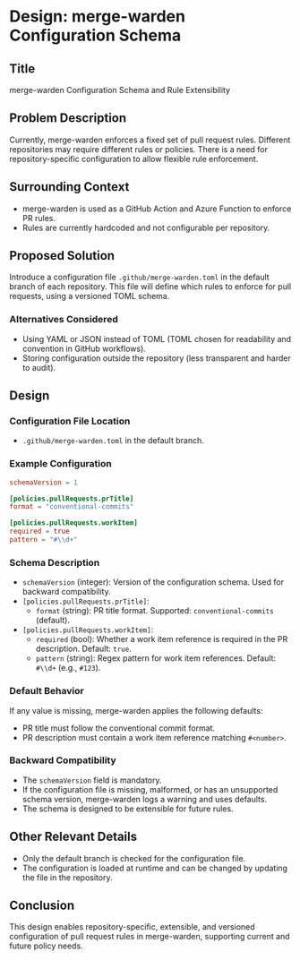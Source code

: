 # Design: merge-warden Configuration Schema

## Title

merge-warden Configuration Schema and Rule Extensibility

## Problem Description

Currently, merge-warden enforces a fixed set of pull request rules. Different repositories may require different rules
or policies. There is a need for repository-specific configuration to allow flexible rule enforcement.

## Surrounding Context

- merge-warden is used as a GitHub Action and Azure Function to enforce PR rules.
- Rules are currently hardcoded and not configurable per repository.

## Proposed Solution

Introduce a configuration file `.github/merge-warden.toml` in the default branch of each repository. This file will
define which rules to enforce for pull requests, using a versioned TOML schema.

### Alternatives Considered

- Using YAML or JSON instead of TOML (TOML chosen for readability and convention in GitHub workflows).
- Storing configuration outside the repository (less transparent and harder to audit).

## Design

### Configuration File Location

- `.github/merge-warden.toml` in the default branch.

### Example Configuration

```toml
schemaVersion = 1

[policies.pullRequests.prTitle]
format = "conventional-commits"

[policies.pullRequests.workItem]
required = true
pattern = "#\\d+"
```

### Schema Description

- `schemaVersion` (integer): Version of the configuration schema. Used for backward compatibility.
- `[policies.pullRequests.prTitle]`:
  - `format` (string): PR title format. Supported: `conventional-commits` (default).
- `[policies.pullRequests.workItem]`:
  - `required` (bool): Whether a work item reference is required in the PR description. Default: `true`.
  - `pattern` (string): Regex pattern for work item references. Default: `#\\d+` (e.g., `#123`).

### Default Behavior

If any value is missing, merge-warden applies the following defaults:

- PR title must follow the conventional commit format.
- PR description must contain a work item reference matching `#<number>`.

### Backward Compatibility

- The `schemaVersion` field is mandatory.
- If the configuration file is missing, malformed, or has an unsupported schema version, merge-warden logs a warning
  and uses defaults.
- The schema is designed to be extensible for future rules.

## Other Relevant Details

- Only the default branch is checked for the configuration file.
- The configuration is loaded at runtime and can be changed by updating the file in the repository.

## Conclusion

This design enables repository-specific, extensible, and versioned configuration of pull request rules in merge-warden,
supporting current and future policy needs.
